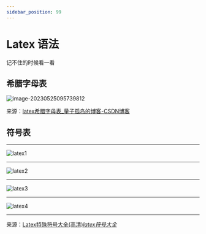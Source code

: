 ```yaml
---
sidebar_position: 99
---
```


# Latex 语法

记不住的时候看一看

## 希腊字母表

![image-20230525095739812](./assets/image-20230525095739812.png)

来源：[latex希腊字母表_量子孤岛的博客-CSDN博客](https://blog.csdn.net/fly_wt/article/details/86569383)

## 符号表

---

![latex1](./assets/watermark,type_ZmFuZ3poZW5naGVpdGk,shadow_10,text_aHR0cHM6Ly9ibG9nLmNzZG4ubmV0L3dlaXhpbl80MzM5ODU5MA==,size_16,color_FFFFFF,t_70.png)

---

![latex2](./assets/watermark,type_ZmFuZ3poZW5naGVpdGk,shadow_10,text_aHR0cHM6Ly9ibG9nLmNzZG4ubmV0L3dlaXhpbl80MzM5ODU5MA==,size_16,color_FFFFFF,t_70-1684980066679-3.png)

---

![latex3](./assets/watermark,type_ZmFuZ3poZW5naGVpdGk,shadow_10,text_aHR0cHM6Ly9ibG9nLmNzZG4ubmV0L3dlaXhpbl80MzM5ODU5MA==,size_16,color_FFFFFF,t_70-1684980090331-6.png)

---

![latex4](./assets/watermark,type_ZmFuZ3poZW5naGVpdGk,shadow_10,text_aHR0cHM6Ly9ibG9nLmNzZG4ubmV0L3dlaXhpbl80MzM5ODU5MA==,size_16,color_FFFFFF,t_70-1684980102330-9.png)

---

来源：[Latex特殊符号大全(高清)_latex符号大全_](https://blog.csdn.net/weixin_43398590/article/details/106911052)